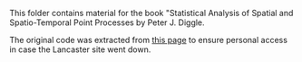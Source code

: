 
This folder contains material for the book "Statistical Analysis of Spatial and Spatio-Temporal Point Processes by Peter J. Diggle.

The original code was extracted from [this page](https://www.lancaster.ac.uk/staff/diggle/pointpatternbook/) to ensure personal access in case the Lancaster site went down.